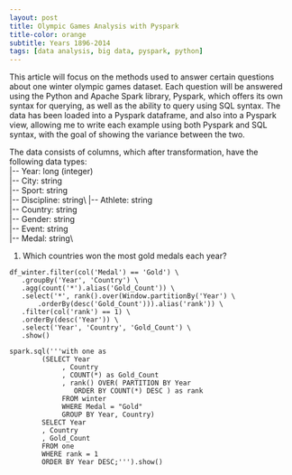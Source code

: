 ```yaml
---
layout: post
title: Olympic Games Analysis with Pyspark
title-color: orange
subtitle: Years 1896-2014
tags: [data analysis, big data, pyspark, python]
---
```


This article will focus on the methods used to answer certain questions about one winter olympic games dataset.
Each question will be answered using the Python and Apache Spark library, Pyspark, which offers its own syntax for querying,
as well as the ability to query using SQL syntax. The data has been loaded into a Pyspark dataframe, and also into a Pyspark view,
allowing me to write each example using both Pyspark and SQL syntax, with the goal of showing the variance between the two.

The data consists of columns, which after transformation, have the following data types:\
 |-- Year: long (integer)\
 |-- City: string\
 |-- Sport: string\
 |-- Discipline: string\ 
 |-- Athlete: string\
 |-- Country: string\
 |-- Gender: string\
 |-- Event: string\
 |-- Medal: string\ 
 
 1) Which countries won the most gold medals each year?
 ~~~
df_winter.filter(col('Medal') == 'Gold') \
	.groupBy('Year', 'Country') \
    .agg(count('*').alias('Gold_Count')) \
    .select('*', rank().over(Window.partitionBy('Year') \
        .orderBy(desc('Gold_Count'))).alias('rank')) \
    .filter(col('rank') == 1) \
    .orderBy(desc('Year')) \
    .select('Year', 'Country', 'Gold_Count') \
    .show()

spark.sql('''with one as
		 (SELECT Year
	          , Country
	          , COUNT(*) as Gold_Count
	          , rank() OVER( PARTITION BY Year
	   	  		 ORDER BY COUNT(*) DESC ) as rank
	          FROM winter
	          WHERE Medal = "Gold"
	          GROUP BY Year, Country)
	     SELECT Year
	     , Country
	     , Gold_Count
	     FROM one
	     WHERE rank = 1
	     ORDER BY Year DESC;''').show()
 ~~~
